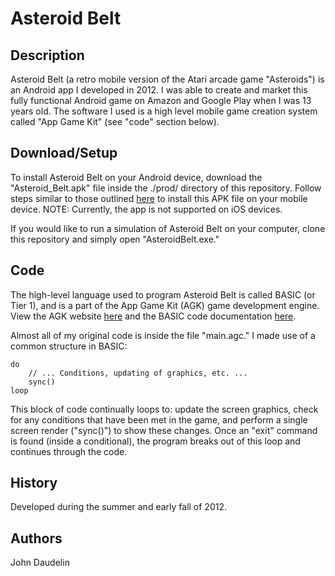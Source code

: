 # Asteroid Belt

## Description

Asteroid Belt (a retro mobile version of the Atari arcade game "Asteroids") is an Android app I developed in 2012. I was able to create and market this fully functional Android game on Amazon and Google Play when I was 13 years old. The software I used is a high level mobile game creation system called "App Game Kit" (see "code" section below).

## Download/Setup

To install Asteroid Belt on your Android device, download the "Asteroid_Belt.apk" file inside the ./prod/ directory of this repository. Follow steps similar to those outlined [here](https://www.cnet.com/how-to/how-to-install-apps-outside-of-google-play/) to install this APK file on your mobile device. NOTE: Currently, the app is not supported on iOS devices.

If you would like to run a simulation of Asteroid Belt on your computer, clone this repository and simply open "AsteroidBelt.exe."

## Code

The high-level language used to program Asteroid Belt is called BASIC (or Tier 1), and is a part of the App Game Kit (AGK) game development engine. View the AGK website [here](https://www.appgamekit.com/) and the BASIC code documentation [here](https://www.appgamekit.com/documentation/home.html).

Almost all of my original code is inside the file "main.agc." I made use of a common structure in BASIC:

```
do
    // ... Conditions, updating of graphics, etc. ...
    sync()
loop
```

This block of code continually loops to: update the screen graphics, check for any conditions that have been met in the game, and perform a single screen render ("sync()") to show these changes. Once an "exit" command is found (inside a conditional), the program breaks out of this loop and continues through the code.

## History

Developed during the summer and early fall of 2012.

## Authors

John Daudelin
